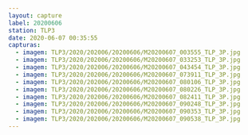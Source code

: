 ```yaml
---
layout: capture
label: 20200606
station: TLP3
date: 2020-06-07 00:35:55
capturas:
  - imagem: TLP3/2020/202006/20200606/M20200607_003555_TLP_3P.jpg
  - imagem: TLP3/2020/202006/20200606/M20200607_033253_TLP_3P.jpg
  - imagem: TLP3/2020/202006/20200606/M20200607_043454_TLP_3P.jpg
  - imagem: TLP3/2020/202006/20200606/M20200607_073911_TLP_3P.jpg
  - imagem: TLP3/2020/202006/20200606/M20200607_080106_TLP_3P.jpg
  - imagem: TLP3/2020/202006/20200606/M20200607_080226_TLP_3P.jpg
  - imagem: TLP3/2020/202006/20200606/M20200607_082411_TLP_3P.jpg
  - imagem: TLP3/2020/202006/20200606/M20200607_090248_TLP_3P.jpg
  - imagem: TLP3/2020/202006/20200606/M20200607_090353_TLP_3P.jpg
  - imagem: TLP3/2020/202006/20200606/M20200607_090538_TLP_3P.jpg
---
```

